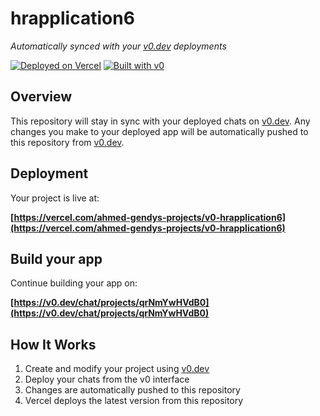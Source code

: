 # hrapplication6

*Automatically synced with your [v0.dev](https://v0.dev) deployments*

[![Deployed on Vercel](https://img.shields.io/badge/Deployed%20on-Vercel-black?style=for-the-badge&logo=vercel)](https://vercel.com/ahmed-gendys-projects/v0-hrapplication6)
[![Built with v0](https://img.shields.io/badge/Built%20with-v0.dev-black?style=for-the-badge)](https://v0.dev/chat/projects/qrNmYwHVdB0)

## Overview

This repository will stay in sync with your deployed chats on [v0.dev](https://v0.dev).
Any changes you make to your deployed app will be automatically pushed to this repository from [v0.dev](https://v0.dev).

## Deployment

Your project is live at:

**[https://vercel.com/ahmed-gendys-projects/v0-hrapplication6](https://vercel.com/ahmed-gendys-projects/v0-hrapplication6)**

## Build your app

Continue building your app on:

**[https://v0.dev/chat/projects/qrNmYwHVdB0](https://v0.dev/chat/projects/qrNmYwHVdB0)**

## How It Works

1. Create and modify your project using [v0.dev](https://v0.dev)
2. Deploy your chats from the v0 interface
3. Changes are automatically pushed to this repository
4. Vercel deploys the latest version from this repository